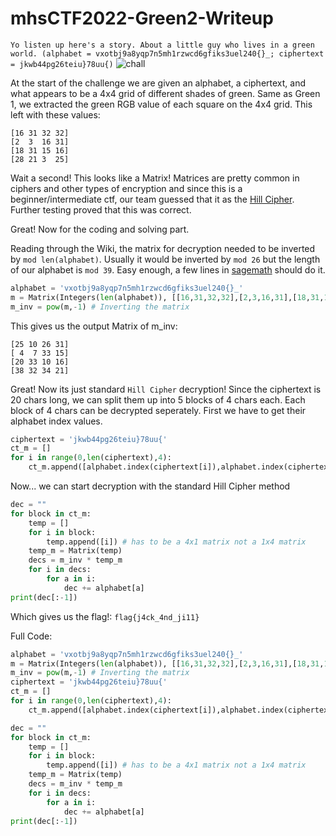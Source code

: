 # mhsCTF2022-Green2-Writeup

`Yo listen up here's a story. About a little guy who lives in a green world. (alphabet = vxotbj9a8yqp7n5mh1rzwcd6gfiks3uel240{}_; ciphertext = jkwb44pg26teiu}78uu{)`
![chall](https://user-images.githubusercontent.com/81491665/155752200-0656cb01-2efb-4f6f-b698-aacc50d872c1.png)

At the start of the challenge we are given an alphabet, a ciphertext, and what appears to be a 4x4 grid of different shades of green. Same as Green 1, we extracted the green RGB value of each square on the 4x4 grid. This left with these values:
```
[16 31 32 32]
[2  3  16 31]
[18 31 15 16]
[28 21 3  25]
```
Wait a second! This looks like a Matrix! 
Matrices are pretty common in ciphers and other types of encryption and since this is a beginner/intermediate ctf, our team guessed that it as the [Hill Cipher](https://en.wikipedia.org/wiki/Hill_cipher). Further testing proved that this was correct.

Great! Now for the coding and solving part.

Reading through the Wiki, the matrix for decryption needed to be inverted by `mod len(alphabet)`. Usually it would be inverted by `mod 26` but the length of our alphabet is `mod 39`.
Easy enough, a few lines in [sagemath](https://sagecell.sagemath.org/) should do it.

```py
alphabet = 'vxotbj9a8yqp7n5mh1rzwcd6gfiks3uel240{}_'
m = Matrix(Integers(len(alphabet)), [[16,31,32,32],[2,3,16,31],[18,31,15,16],[28,21,3,25]]) # Integers(39) allows for all calculations under mod 39
m_inv = pow(m,-1) # Inverting the matrix
```

This gives us the output Matrix of m_inv:
```
[25 10 26 31]
[ 4  7 33 15]
[20 33 10 16]
[38 32 34 21]
```
Great! Now its just standard `Hill Cipher` decryption! Since the ciphertext is 20 chars long, we can split them up into 5 blocks of 4 chars each. Each block of 4 chars can be decrypted seperately.
First we have to get their alphabet index values.
```py
ciphertext = 'jkwb44pg26teiu}78uu{'
ct_m = []
for i in range(0,len(ciphertext),4):
    ct_m.append([alphabet.index(ciphertext[i]),alphabet.index(ciphertext[i+1]),alphabet.index(ciphertext[i+2]),alphabet.index(ciphertext[i+3])])
```
Now... we can start decryption with the standard Hill Cipher method
```py
dec = ""
for block in ct_m:
    temp = []
    for i in block:
        temp.append([i]) # has to be a 4x1 matrix not a 1x4 matrix
    temp_m = Matrix(temp)
    decs = m_inv * temp_m
    for i in decs:
        for a in i:
            dec += alphabet[a]
print(dec[:-1])
```
Which gives us the flag!: `flag{j4ck_4nd_ji11}`

Full Code:
```py
alphabet = 'vxotbj9a8yqp7n5mh1rzwcd6gfiks3uel240{}_'
m = Matrix(Integers(len(alphabet)), [[16,31,32,32],[2,3,16,31],[18,31,15,16],[28,21,3,25]]) # Integers(39) allows for all calculations under mod 39
m_inv = pow(m,-1) # Inverting the matrix
ciphertext = 'jkwb44pg26teiu}78uu{'
ct_m = []
for i in range(0,len(ciphertext),4):
    ct_m.append([alphabet.index(ciphertext[i]),alphabet.index(ciphertext[i+1]),alphabet.index(ciphertext[i+2]),alphabet.index(ciphertext[i+3])])

dec = ""
for block in ct_m:
    temp = []
    for i in block:
        temp.append([i]) # has to be a 4x1 matrix not a 1x4 matrix
    temp_m = Matrix(temp)
    decs = m_inv * temp_m
    for i in decs:
        for a in i:
            dec += alphabet[a]
print(dec[:-1])
```
